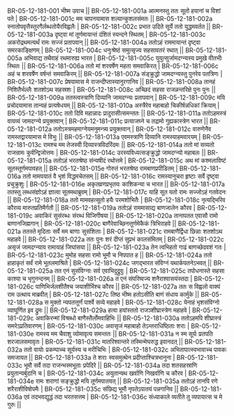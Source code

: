 BR-05-12-181-001  	भीष्म उवाच ||
BR-05-12-181-001a	आत्मनस्तु ततः सूतो हयानां च विशां पते |
BR-05-12-181-001c	मम चापनयामास शल्यान्कुशलसंमतः ||
BR-05-12-181-002a	स्नातोपवृत्तैस्तुरगैर्लब्धतोयैरविह्वलैः |
BR-05-12-181-002c	प्रभात उदिते सूर्ये ततो युद्धमवर्तत ||
BR-05-12-181-003a	दृष्ट्वा मां तूर्णमायान्तं दंशितं स्यन्दने स्थितम् |
BR-05-12-181-003c	अकरोद्रथमत्यर्थं रामः सज्जं प्रतापवान् ||
BR-05-12-181-004a	ततोऽहं राममायान्तं दृष्ट्वा समरकाङ्क्षिणम् |
BR-05-12-181-004c	धनुःश्रेष्ठं समुत्सृज्य सहसावतरं रथात् ||
BR-05-12-181-005a	अभिवाद्य तथैवाहं रथमारुह्य भारत |
BR-05-12-181-005c	युयुत्सुर्जामदग्न्यस्य प्रमुखे वीतभीः स्थितः ||
BR-05-12-181-006a	ततो मां शरवर्षेण महता समवाकिरत् |
BR-05-12-181-006c	अहं च शरवर्षेण वर्षन्तं समवाकिरम् ||
BR-05-12-181-007a	संड्क्रुद्धो जामदग्न्यस्तु पुनरेव पतत्रिणः |
BR-05-12-181-007c	प्रेषयामास मे राजन्दीप्तास्यानुरगानिव ||
BR-05-12-181-008a	तानहं निशितैर्भल्लैः शतशोऽथ सहस्रशः | 
BR-05-12-181-008c	अच्छिदं सहसा राजन्नन्तरिक्षे पुनः पुनः ||
BR-05-12-181-009a	ततस्त्वस्त्राणि दिव्यानि जामदग्न्यः प्रतापवान् |
BR-05-12-181-009c	मयि प्रचोदयामास तान्यहं प्रत्यषेधयम् ||
BR-05-12-181-010a	अस्त्रैरेव महाबाहो चिकीर्षन्नधिकां क्रियाम् |
BR-05-12-181-010c	ततो दिवि महान्नादः प्रादुरासीत्समन्ततः ||
BR-05-12-181-011a	ततोऽहमस्त्रं वायव्यं जामदग्न्ये प्रयुक्तवान् |
BR-05-12-181-011c	प्रत्याजघ्ने च तद्रामो गुह्यकास्त्रेण भारत ||
BR-05-12-181-012a	ततोऽस्त्रमहमाग्नेयमनुमन्त्र्य प्रयुक्तवान् |
BR-05-12-181-012c	वारुणेनैव रामस्तद्वारयामास मे विभुः ||
BR-05-12-181-013a	एवमस्त्राणि दिव्यानि रामस्याहमवारयम् |
BR-05-12-181-013c	रामश्च मम तेजस्वी दिव्यास्त्रविदरिंदमः ||
BR-05-12-181-014a	ततो मां सव्यतो राजन्रामः कुर्वन्द्विजोत्तमः |
BR-05-12-181-014c	उरस्यविध्यत्सङ्क्रुद्धो जामदग्न्यो महाबलः ||
BR-05-12-181-015a	ततोऽहं भरतश्रेष्ठ संन्यषीदं रथोत्तमे |
BR-05-12-181-015c	अथ मां कश्मलाविष्टं सूतस्तूर्णमपावहत् ||
BR-05-12-181-015e 	गोरुतं भरतश्रेष्ठ रामबाणप्रपीडितम् |
BR-05-12-181-016a	ततो मामपयातं वै भृशं विद्धमचेतसम् ||
BR-05-12-181-016c	रामस्यानुचरा हृष्टाः सर्वे दृष्ट्वा प्रचुक्रुशुः |
BR-05-12-181-016e 	अकृतव्रणप्रभृतयः काशिकन्या च भारत ||
BR-05-12-181-017a	ततस्तु लब्धसंज्ञोऽहं ज्ञात्वा सूतमथाब्रुवम् |
BR-05-12-181-017c	याहि सूत यतो रामः सज्जोऽहं गतवेदनः ||
BR-05-12-181-018a	ततो मामवहत्सूतो हयैः परमशोभितैः |
BR-05-12-181-018c	नृत्यद्भिरिव कौरव्य मारुतप्रतिमैर्गतौ ||
BR-05-12-181-019a	ततोऽहं राममासाद्य बाणजालेन कौरव |
BR-05-12-181-019c	अवाकिरं सुसंरब्धः संरब्धं विजिगीषया ||
BR-05-12-181-020a	तानापतत एवासौ रामो बाणानजिह्मगान् |
BR-05-12-181-020c	बाणैरेवाच्छिनत्तूर्णमेकैकं त्रिभिराहवे ||
BR-05-12-181-021a	ततस्ते मृदिताः सर्वे मम बाणाः सुसंशिताः |
BR-05-12-181-021c	रामबाणैर्द्विधा छिन्नाः शतशोऽथ महाहवे ||
BR-05-12-181-022a	ततः पुनः शरं दीप्तं सुप्रभं कालसंमितम् |
BR-05-12-181-022c	असृजं जामदग्न्याय रामायाहं जिघांसया ||
BR-05-12-181-023a	तेन त्वभिहतो गाढं बाणच्छेदवशं गतः |
BR-05-12-181-023c	मुमोह सहसा रामो भूमौ च निपपात ह ||
BR-05-12-181-024a	ततो हाहाकृतं सर्वं रामे भूतलमाश्रिते |
BR-05-12-181-024c	जगद्भारत संविग्नं यथार्कपतनेऽभवत् ||
BR-05-12-181-025a	तत एनं सुसंविग्नाः सर्व एवाभिदुद्रुवुः |
BR-05-12-181-025c	तपोधनास्ते सहसा काश्या च भृगुनन्दनम् ||
BR-05-12-181-026a	त एनं संपरिष्वज्य शनैराश्वासयंस्तदा |
BR-05-12-181-026c	पाणिभिर्जलशीतैश्च जयाशीर्भिश्च कौरव ||
BR-05-12-181-027a	ततः स विह्वलो वाक्यं राम उत्थाय माब्रवीत् |
BR-05-12-181-027c	तिष्ठ भीष्म हतोऽसीति बाणं संधाय कार्मुके ||
BR-05-12-181-028a	स मुक्तो न्यपतत्तूर्णं पार्श्वे सव्ये महाहवे |
BR-05-12-181-028c	येनाहं भृशसंविग्नो व्याघूर्णित इव द्रुमः ||
BR-05-12-181-029a	हत्वा हयांस्ततो राजञ्शीघ्रास्त्रेण महाहवे |
BR-05-12-181-029c	अवाकिरन्मां विश्रब्धो बाणैस्तैर्लोमवाहिभिः ||
BR-05-12-181-030a	ततोऽहमपि शीघ्रास्त्रं समरेऽप्रतिवारणम् |
BR-05-12-181-030c	अवासृजं महाबाहो तेऽन्तराधिष्ठिताः शराः |
BR-05-12-181-030e 	रामस्य मम चैवाशु व्योमावृत्य समन्ततः ||
BR-05-12-181-031a	न स्म सूर्यः प्रतपति शरजालसमावृतः |
BR-05-12-181-031c	मातरिश्वान्तरे तस्मिन्मेघरुद्ध इवानदत् ||
BR-05-12-181-032a	ततो वायोः प्रकम्पाच्च सूर्यस्य च मरीचिभिः |
BR-05-12-181-032c	अभितापात्स्वभावाच्च पावकः समजायत ||
BR-05-12-181-033a	ते शराः स्वसमुत्थेन प्रदीप्ताश्चित्रभानुना |
BR-05-12-181-033c	भूमौ सर्वे तदा राजन्भस्मभूताः प्रपेदिरे ||
BR-05-12-181-034a	तदा शतसहस्राणि प्रयुतान्यर्बुदानि च |
BR-05-12-181-034c	अयुतान्यथ खर्वाणि निखर्वाणि च कौरव |
BR-05-12-181-034e 	रामः शराणां सङ्क्रुद्धो मयि तूर्णमपातयत् ||
BR-05-12-181-035a	ततोऽहं तानपि रणे शरैराशीविषोपमैः |
BR-05-12-181-035c	संछिद्य भूमौ नृपतेऽपातयं पन्नगानिव ||
BR-05-12-181-036a	एवं तदभवद्युद्धं तदा भरतसत्तम |
BR-05-12-181-036c	संध्याकाले व्यतीते तु व्यपायात्स च मे गुरुः ||
